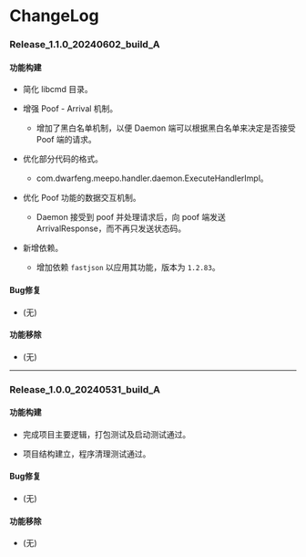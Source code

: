 # ChangeLog

### Release_1.1.0_20240602_build_A

#### 功能构建

- 简化 libcmd 目录。

- 增强 Poof - Arrival 机制。
  - 增加了黑白名单机制，以便 Daemon 端可以根据黑白名单来决定是否接受 Poof 端的请求。

- 优化部分代码的格式。
  - com.dwarfeng.meepo.handler.daemon.ExecuteHandlerImpl。

- 优化 Poof 功能的数据交互机制。
  - Daemon 接受到 poof 并处理请求后，向 poof 端发送 ArrivalResponse，而不再只发送状态码。

- 新增依赖。
  - 增加依赖 `fastjson` 以应用其功能，版本为 `1.2.83`。

#### Bug修复

- (无)

#### 功能移除

- (无)

---

### Release_1.0.0_20240531_build_A

#### 功能构建

- 完成项目主要逻辑，打包测试及启动测试通过。

- 项目结构建立，程序清理测试通过。

#### Bug修复

- (无)

#### 功能移除

- (无)
